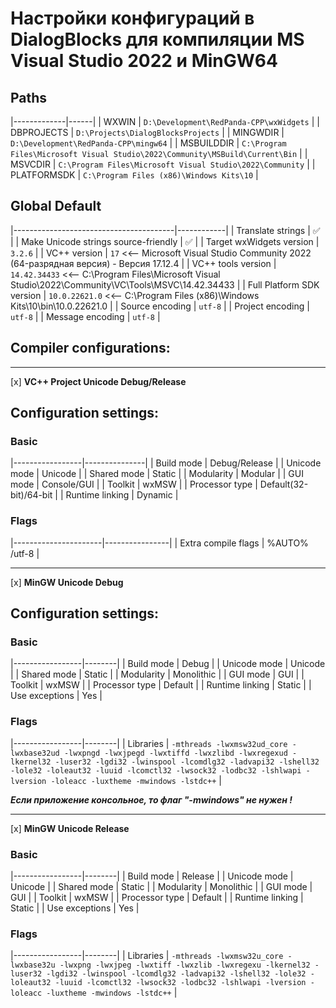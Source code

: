 ﻿# Настройки конфигураций в DialogBlocks для компиляции MS Visual Studio 2022 и MinGW64

## Paths

|-------------|------|
| WXWIN       | `D:\Development\RedPanda-CPP\wxWidgets` |
| DBPROJECTS  | `D:\Projects\DialogBlocksProjects` |
| MINGWDIR    | `D:\Development\RedPanda-CPP\mingw64` |
| MSBUILDDIR  | `C:\Program Files\Microsoft Visual Studio\2022\Community\MSBuild\Current\Bin` |
| MSVCDIR     | `C:\Program Files\Microsoft Visual Studio\2022\Community` |
| PLATFORMSDK | `C:\Program Files (x86)\Windows Kits\10` |

## Global Default

|----------------------------------------|------------|
| Translate strings                      | ✅         |
| Make Unicode strings source-friendly   | ✅         |
| Target wxWidgets version               | `3.2.6`    |
| VC++ version                           | `17`   <<--    Microsoft Visual Studio Community 2022 (64-разрядная версия) - Версия 17.12.4       |
| VC++ tools version                     | `14.42.34433`   <<--    C:\Program Files\Microsoft Visual Studio\2022\Community\VC\Tools\MSVC\14.42.34433 |
| Full Platform SDK version              | `10.0.22621.0`   <<--    C:\Program Files (x86)\Windows Kits\10\bin\10.0.22621.0 |
| Source encoding                        | `utf-8`    |
| Project encoding                       | `utf-8`    |
| Message encoding                       | `utf-8`    |


## Compiler configurations:

---

[x] **VC++ Project Unicode Debug/Release**

## Configuration settings:

### Basic

|-----------------|---------------|
| Build mode      | Debug/Release |
| Unicode mode    | Unicode       |
| Shared mode     | Static        |
| Modularity      | Modular       |
| GUI mode        | Console/GUI   |
| Toolkit         | wxMSW         |
| Processor type  | Default(32-bit)/64-bit        |
| Runtime linking | Dynamic       |

### Flags

|----------------------|----------------|
|  Extra compile flags | %AUTO% /utf-8  |

---

[x] **MinGW Unicode Debug**

## Configuration settings:

### Basic

|-----------------|--------|
| Build mode      | Debug  |
| Unicode mode    | Unicode |
| Shared mode     | Static  |
| Modularity      | Monolithic |
| GUI mode        | GUI |
| Toolkit         | wxMSW |
| Processor type  | Default |
| Runtime linking | Static |
| Use exceptions  | Yes |

### Flags

|-----------------|--------|
| Libraries       | `-mthreads -lwxmsw32ud_core -lwxbase32ud -lwxpngd -lwxjpegd -lwxtiffd -lwxzlibd -lwxregexud -lkernel32 -luser32 -lgdi32 -lwinspool -lcomdlg32 -ladvapi32 -lshell32 -lole32 -loleaut32 -luuid -lcomctl32 -lwsock32 -lodbc32 -lshlwapi -lversion -loleacc -luxtheme -mwindows -lstdc++` |

*__Если приложение консольное, то флаг "-mwindows" не нужен !__*

---

[x] **MinGW Unicode Release**

### Basic

|-----------------|--------|
| Build mode      | Release |
| Unicode mode    | Unicode |
| Shared mode     | Static  |
| Modularity      | Monolithic |
| GUI mode        | GUI |
| Toolkit         | wxMSW |
| Processor type  | Default |
| Runtime linking | Static |
| Use exceptions  | Yes |

### Flags

|-----------------|--------|
| Libraries       | `-mthreads -lwxmsw32u_core -lwxbase32u -lwxpng -lwxjpeg -lwxtiff -lwxzlib -lwxregexu -lkernel32 -luser32 -lgdi32 -lwinspool -lcomdlg32 -ladvapi32 -lshell32 -lole32 -loleaut32 -luuid -lcomctl32 -lwsock32 -lodbc32 -lshlwapi -lversion -loleacc -luxtheme -mwindows -lstdc++` |

